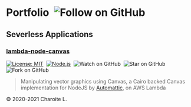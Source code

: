 # Portfolio&nbsp;&nbsp;![Follow on GitHub](https://img.shields.io/github/followers/charoitel.svg?style=social)

## Severless Applications

### [lambda-node-canvas](https://github.com/charoitel/lambda-node-canvas)

[![License: MIT](https://img.shields.io/badge/License-MIT-yellow.svg)](https://opensource.org/licenses/MIT)&nbsp;&nbsp;[![Node.js](https://img.shields.io/badge/Node.js-14.x-green.svg)](https://nodejs.org/download/release/latest-v12.x/)&nbsp;&nbsp;![Watch on GitHub](https://img.shields.io/github/watchers/charoitel/lambda-node-canvas.svg?style=social)&nbsp;&nbsp;![Star on GitHub](https://img.shields.io/github/stars/charoitel/lambda-node-canvas.svg?style=social)&nbsp;&nbsp;![Fork on GitHub](https://img.shields.io/github/forks/charoitel/lambda-node-canvas.svg?style=social)

> Manipulating vector graphics using Canvas, a Cairo backed Canvas implementation for NodeJS by [Automattic](https://github.com/Automattic), on AWS Lambda

© 2020-2021 Charoite L.
